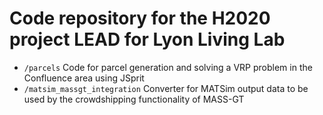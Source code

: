 # Code repository for the H2020 project LEAD for Lyon Living Lab

- `/parcels` Code for parcel generation and solving a VRP problem in the Confluence area using JSprit
- `/matsim_massgt_integration` Converter for MATSim output data to be used by the crowdshipping functionality of MASS-GT
